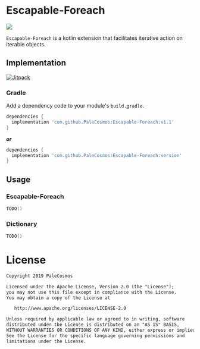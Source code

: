 # Escapable-Foreach

<p>
<a herf="https://opensource.org/licenses/Apache-2.0"><img src="https://img.shields.io/badge/LICENSE-Apache%202.0-blue"/></a>
</p>


`Escapable-Foreach` is a kotlin extension that facilitates  iterative action on iterable objects.


## Implementation


[![Jitpack](https://jitpack.io/v/PaleCosmos/Escapable-Foreach.svg)](https://jitpack.io/#PaleCosmos/Escapable-Foreach)

### Gradle
Add a dependency code to your module's `build.gradle`.
```gradle
dependencies {
  implementation 'com.github.PaleCosmos:Escapable-Foreach:v1.1'
}
```
***or***
```gradle
dependencies {
  implementation 'com.github.PaleCosmos:Escapable-Foreach:version'
}
```

## Usage
### Escapable-Foreach
```kotlin
TODO()
```

### Dictionary
```kotlin
TODO()
```

# License
```xml
Copyright 2019 PaleCosmos

Licensed under the Apache License, Version 2.0 (the "License");
you may not use this file except in compliance with the License.
You may obtain a copy of the License at

   http://www.apache.org/licenses/LICENSE-2.0

Unless required by applicable law or agreed to in writing, software
distributed under the License is distributed on an "AS IS" BASIS,
WITHOUT WARRANTIES OR CONDITIONS OF ANY KIND, either express or implied.
See the License for the specific language governing permissions and
limitations under the License.
```

